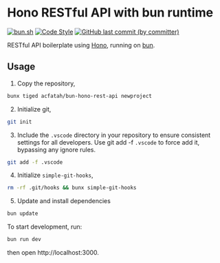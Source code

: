 # Hono RESTful API with bun runtime

<p>
  <a href="https://bun.sh">
    <img
      alt="bun.sh"
      src="https://img.shields.io/badge/Bun-%23000000.svg?style=flat-square&logo=bun&logoColor=white"></a>
  <a href="https://github.com/antfu/eslint-config">
    <img
      alt="Code Style"
      src="https://antfu.me/badge-code-style.svg"></a>
  <a href="https://github.com/acfatah/bun-hono-rest-api/commits/main">
  <img
    alt="GitHub last commit (by committer)"
    src="https://img.shields.io/github/last-commit/acfatah/bun-hono-rest-api#basic?display_timestamp=committer&style=flat-square"></a>
</p>

RESTful API boilerplate using [Hono](https://hono.dev), running on [bun](https://bun.sh).

## Usage

1. Copy the repository,

```bash
bunx tiged acfatah/bun-hono-rest-api newproject
```

2. Initialize git,

```bash
git init
```

3. Include the `.vscode` directory in your repository to ensure consistent settings for all developers. Use git add -f `.vscode` to force add it, bypassing any ignore rules.

```bash
git add -f .vscode
```

4. Initialize `simple-git-hooks`,

```bash
rm -rf .git/hooks && bunx simple-git-hooks
```

5. Update and install dependencies

```bash
bun update
```

To start development, run:

```bash
bun run dev
```

then open http://localhost:3000.
